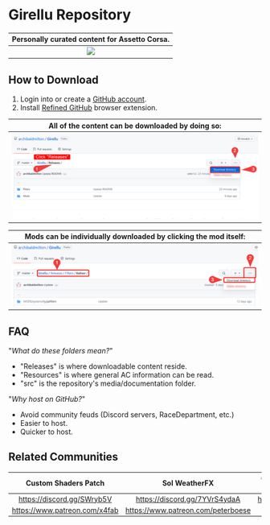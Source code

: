 # Girellu Repository

| Personally curated content for Assetto Corsa. |
|:---:|
| ![](src/repository/collage2.png) |

## How to Download
1. Login into or create a [GitHub account](https://github.com/join).
2. Install [Refined GitHub](https://github.com/sindresorhus/refined-github#install "GitHub Repository") browser extension.

| All of the content can be downloaded by doing so: |
|:---:|
| ![](src/repository/downloadall.png) |

| Mods can be individually downloaded by clicking the mod itself: |
|:---:|
| ![](./src/repository/download.png) |

## FAQ
"*What do these folders mean?*"
* "Releases" is where downloadable content reside.
* "Resources" is where general AC information can be read.
* "src" is the repository's media/documentation folder.

"*Why host on GitHub?*"
* Avoid community feuds (Discord servers, RaceDepartment, etc.)
* Easier to host.
* Quicker to host.

## Related Communities
Custom Shaders Patch | Sol WeatherFX | Girellu (Troubleshooting and help)
|:---:|:---:|:---:|
https://discord.gg/SWryb5V | https://discord.gg/7YVrS4ydaA | https://discord.gg/jgG738MtCe
https://www.patreon.com/x4fab | https://www.patreon.com/peterboese | -
